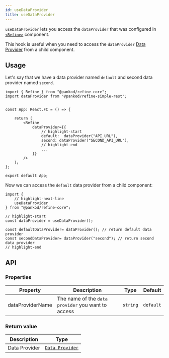 ```yaml
---
id: useDataProvider
title: useDataProvider
---
```


`useDataProvider` lets you access the `dataProvider` that was configured in [`<Refine>`][Refine] component.

This hook is useful when you need to access the `dataProvider` [Data Provider] from a child component.

## Usage

Let's say that we have a data provider named `default` and second data provider named `second`.

```tsx
import { Refine } from "@pankod/refine-core";
import dataProvider from "@pankod/refine-simple-rest";


const App: React.FC = () => {

    return (
        <Refine
            dataProvider={{
                // highlight-start
                default:  dataProvider("API_URL"),
                second: dataProvider("SECOND_API_URL"),
                // highlight-end
                ...
            }}
        />
    );
};

export default App;

```

Now we can access the `default` data provider from a child component:
```tsx
import {
    // highlight-next-line
    useDataProvider
} from "@pankod/refine-core";

// highlight-start
const dataProvider = useDataProvider();

const defaultDataProvider= dataProvider(); // return default data provider
const secondDataProvider= dataProvider("second"); // return second data provider
// highlight-end
```


## API

### Properties

| Property         | Description                                        | Type     | Default   |
| ---------------- | -------------------------------------------------- | -------- | --------- |
| dataProviderName | The name of the `data provider` you want to access | `string` | `default` |

### Return value

| Description   | Type                                                |
| ------------- | --------------------------------------------------- |
| Data Provider | [`Data Provider`](/api-reference/core/providers/data-provider.md) |

[Refine]: /api-reference/core/components/refine-config.md
[Data Provider]: /api-reference/core/providers/data-provider.md
